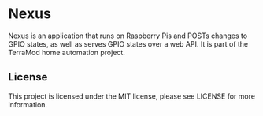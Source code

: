 Nexus
=====

Nexus is an application that runs on Raspberry Pis and POSTs changes to GPIO states, as well as serves GPIO states over a web API.  It is part of the TerraMod home automation project.

License
-------

This project is licensed under the MIT license, please see LICENSE for more information.
